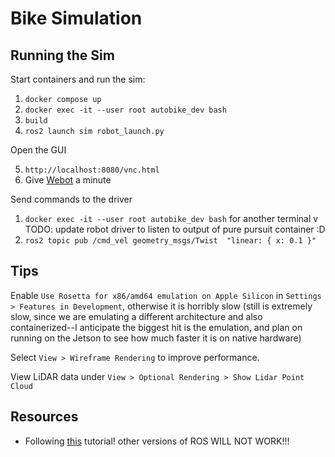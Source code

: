 # Bike Simulation

## Running the Sim

Start containers and run the sim:

1. `docker compose up`
2. `docker exec -it --user root autobike_dev bash`
3. `build`
4. `ros2 launch sim robot_launch.py`

Open the GUI

5. `http://localhost:8080/vnc.html`
6. Give [Webot](https://cyberbotics.com/) a minute

Send commands to the driver

1. `docker exec -it --user root autobike_dev bash` for another terminal
v TODO: update robot driver to listen to output of pure pursuit container :D
1. `ros2 topic pub /cmd_vel geometry_msgs/Twist  "linear: { x: 0.1 }"`

## Tips

Enable `Use Rosetta for x86/amd64 emulation on Apple Silicon` in `Settings > Features in Development`, otherwise it is horribly slow (still is extremely slow, since we are emulating a different architecture and also containerized--I anticipate the biggest hit is the emulation, and plan on running on the Jetson to see how much faster it is on native hardware)

Select `View > Wireframe Rendering` to improve performance.

View LiDAR data under `View > Optional Rendering > Show Lidar Point Cloud`

## Resources

* Following [this](https://docs.ros.org/en/humble/Tutorials/Advanced/Simulators/Webots/Setting-Up-Simulation-Webots-Basic.html) tutorial! other versions of ROS WILL NOT WORK!!!
